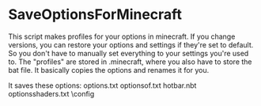 # SaveOptionsForMinecraft
This script makes profiles for your options in minecraft. If you change versions, you can restore your options and settings if they're set to default.
So you don't have to manually set everything to your settings you're used to.
The "profiles" are stored in .minecraft, where you also have to store the bat file. It basically copies the options and renames it for you.

It saves these options:
options.txt
optionsof.txt
hotbar.nbt
optionsshaders.txt
\config
